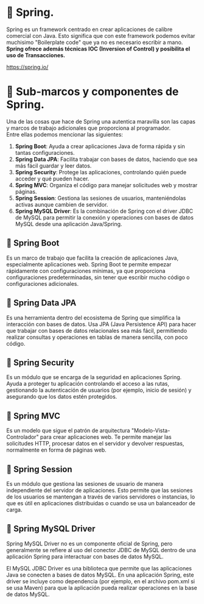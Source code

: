 # 📌 Spring.
Spring es un framework centrado en crear aplicaciones de calibre comercial con Java.  Esto significa que con este framework podemos evitar muchisimo "Boilerplate code" que ya no es necesario escribir a mano.
**Spring ofrece además técnicas IOC (Inversion of Control) y posibilita el uso de Transacciones.**
   
https://spring.io/   

# 📌 Sub-marcos y componentes de Spring.
Una de las cosas que hace de Spring una autentica maravilla son las capas y marcos de trabajo adicionales que proporciona al programador.   
Entre ellas podemos mencionar las siguientes:   
1. **Spring Boot**: Ayuda a crear aplicaciones Java de forma rápida y sin tantas configuraciones.
2. **Spring Data JPA**: Facilita trabajar con bases de datos, haciendo que sea más fácil guardar y leer datos.
3. **Spring Security**: Protege las aplicaciones, controlando quién puede acceder y qué pueden hacer.
4. **Spring MVC**: Organiza el código para manejar solicitudes web y mostrar páginas.
5. **Spring Session**: Gestiona las sesiones de usuarios, manteniéndolas activas aunque cambien de servidor.
6. **Spring MySQL Driver**: Es la combinación de Spring con el driver JDBC de MySQL para permitir la conexión y operaciones con bases de datos MySQL desde una aplicación Java/Spring.

## 🔹 Spring Boot
Es un marco de trabajo que facilita la creación de aplicaciones Java, especialmente aplicaciones web. Spring Boot te permite empezar rápidamente con configuraciones mínimas, ya que proporciona configuraciones predeterminadas, sin tener que escribir mucho código o configuraciones adicionales.

## 🔹 Spring Data JPA
Es una herramienta dentro del ecosistema de Spring que simplifica la interacción con bases de datos. Usa JPA (Java Persistence API) para hacer que trabajar con bases de datos relacionales sea más fácil, permitiendo realizar consultas y operaciones en tablas de manera sencilla, con poco código.

## 🔹 Spring Security
Es un módulo que se encarga de la seguridad en aplicaciones Spring. Ayuda a proteger tu aplicación controlando el acceso a las rutas, gestionando la autenticación de usuarios (por ejemplo, inicio de sesión) y asegurando que los datos estén protegidos.

## 🔹 Spring MVC
Es un modelo que sigue el patrón de arquitectura "Modelo-Vista-Controlador" para crear aplicaciones web. Te permite manejar las solicitudes HTTP, procesar datos en el servidor y devolver respuestas, normalmente en forma de páginas web.

## 🔹 Spring Session
Es un módulo que gestiona las sesiones de usuario de manera independiente del servidor de aplicaciones. Esto permite que las sesiones de los usuarios se mantengan a través de varios servidores o instancias, lo que es útil en aplicaciones distribuidas o cuando se usa un balanceador de carga.

## 🔹 Spring MySQL Driver
Spring MySQL Driver no es un componente oficial de Spring, pero generalmente se refiere al uso del conector JDBC de MySQL dentro de una aplicación Spring para interactuar con bases de datos MySQL.

El MySQL JDBC Driver es una biblioteca que permite que las aplicaciones Java se conecten a bases de datos MySQL. En una aplicación Spring, este driver se incluye como dependencia (por ejemplo, en el archivo pom.xml si se usa Maven) para que la aplicación pueda realizar operaciones en la base de datos MySQL.
   
